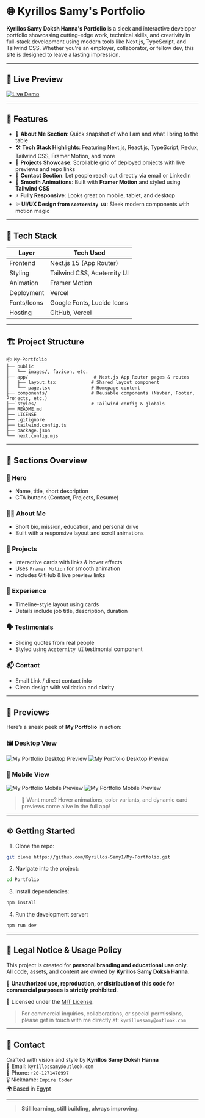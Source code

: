# 🌐 Kyrillos Samy's Portfolio

**Kyrillos Samy Doksh Hanna's Portfolio** is a sleek and interactive developer portfolio showcasing cutting-edge work, technical skills, and creativity in full-stack development using modern tools like Next.js, TypeScript, and Tailwind CSS. Whether you're an employer, collaborator, or fellow dev, this site is designed to leave a lasting impression.

---

## 🚀 Live Preview

[![Live Demo](https://img.shields.io/badge/Live%20Demo-My-Portfolio-2E8B57?style=for-the-badge&logo=vercel&logoColor=white)](https://my-portfolio-mu-three-16.vercel.app/)  

---

## 🎯 Features

- 🧠 **About Me Section**: Quick snapshot of who I am and what I bring to the table  
- 🛠️ **Tech Stack Highlights**: Featuring Next.js, React.js, TypeScript, Redux, Tailwind CSS, Framer Motion, and more  
- 📁 **Projects Showcase**: Scrollable grid of deployed projects with live previews and repo links  
- 💬 **Contact Section**: Let people reach out directly via email or LinkedIn  
- 🎨 **Smooth Animations**: Built with **Framer Motion** and styled using **Tailwind CSS**  
- ⚡ **Fully Responsive**: Looks great on mobile, tablet, and desktop  
- ✨ **UI/UX Design from `Aceternity UI`**: Sleek modern components with motion magic

---

## 🧠 Tech Stack

| Layer        | Tech Used                     |
|--------------|-------------------------------|
| Frontend     | Next.js 15 (App Router)       |
| Styling      | Tailwind CSS, Aceternity UI   |
| Animation    | Framer Motion                 |
| Deployment   | Vercel                        |
| Fonts/Icons  | Google Fonts, Lucide Icons    |
| Hosting      | GitHub, Vercel                |

---

## 🏗️ Project Structure

```
📦 My-Portfolio
├── public                     
│   └── images/, favicon, etc.
├── app/                        # Next.js App Router pages & routes
│   ├── layout.tsx             # Shared layout component
│   └── page.tsx               # Homepage content
├── components/                # Reusable components (Navbar, Footer, Projects, etc.)
├── styles/                    # Tailwind config & globals
├── README.md
├── LICENSE
├── .gitignore
├── tailwind.config.ts
├── package.json
└── next.config.mjs
```

---

## 📌 Sections Overview

### 🎯 Hero

- Name, title, short description  
- CTA buttons (Contact, Projects, Resume)  

### 👨‍💼 About Me

- Short bio, mission, education, and personal drive  
- Built with a responsive layout and scroll animations  

### 💼 Projects

- Interactive cards with links & hover effects  
- Uses `Framer Motion` for smooth animation  
- Includes GitHub & live preview links  

### 🧠 Experience

- Timeline-style layout using cards  
- Details include job title, description, duration  

### 🗣️ Testimonials

- Sliding quotes from real people  
- Styled using `Aceternity UI` testimonial component  

### 📬 Contact

- Email Link / direct contact info  
- Clean design with validation and clarity  

---

## 📸 Previews

Here’s a sneak peek of **My Portfolio** in action:

### 🖼️ Desktop View

![My Portfolio Desktop Preview](./assets/previews/desktop-preview/1-desktop-preview.png)
![My Portfolio Desktop Preview](./assets/previews/desktop-preview/2-desktop-preview.png)

### 📱 Mobile View

![My Portfolio Mobile Preview](./assets/previews/mobile-preview/1-mobile-preview.png)
![My Portfolio Mobile Preview](./assets/previews/mobile-preview/2-mobile-preview.png)

> 🎥 Want more? Hover animations, color variants, and dynamic card previews come alive in the full app!

---

## ⚙️ Getting Started

1. Clone the repo:

```bash
git clone https://github.com/Kyrillos-Samy1/My-Portfolio.git
```

2. Navigate into the project:

```bash
cd Portfolio
```

3. Install dependencies:

```bash
npm install
```

4. Run the development server:

```bash
npm run dev
```

---

## 🔐 Legal Notice & Usage Policy

This project is created for **personal branding and educational use only**.  
All code, assets, and content are owned by **Kyrillos Samy Doksh Hanna**.

🚫 **Unauthorized use, reproduction, or distribution of this code for commercial purposes is strictly prohibited**.

📄 Licensed under the [MIT License](./LICENSE).

> For commercial inquiries, collaborations, or special permissions, please get in touch with me directly at: `kyrillossamy@outlook.com`
---

## 💬 Contact

Crafted with vision and style by **Kyrillos Samy Doksh Hanna**  
📧 Email: `kyrillossamy@outlook.com`  
📱 Phone: `+20-1271470997`  
🎖️ Nickname: `Empire Coder`  
🌍 Based in Egypt

---

> **Still learning, still building, always improving.**
